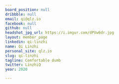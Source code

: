 ```yaml
---
board_position: null
dribbble: null
email: qi@qlz.io
facebook: null
github: null
headshot_jpg_url: https://i.imgur.com/dPVw6dr.jpg
layout: member_page
linkedin: qi-linzhi
name: Qi Linzhi
personal_site: qlz.io
slug: qi-linzhi
tagline: Comfortable dumb
twitter: LinzhiQ
year: 2020

---
```

